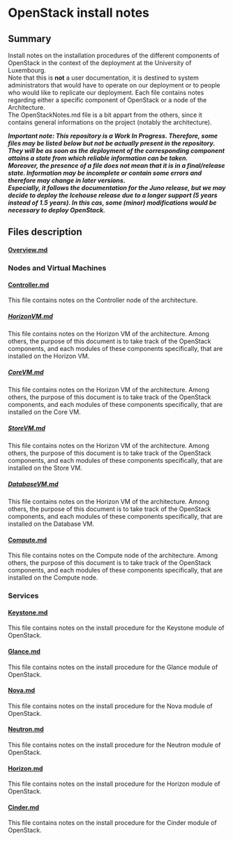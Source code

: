 # OpenStack install notes

## Summary

Install notes on the installation procedures of the different components of OpenStack in the context of the deployment at the University of Luxembourg.  
Note that this is **not** a user documentation, it is destined to system administrators that would have to operate on our deployment or to people who would like to replicate our deployment.
Each file contains notes regarding either  a specific component of OpenStack or a node of the Architecture.  
The OpenStackNotes.md file is a bit appart from the others, since it contains general informations on the project (notably the architecture).

***Important note: This repository is a Work In Progress. Therefore, some files may be listed below but not be actually present in the repository. They will be as soon as the deployment of the corresponding component attains a state from which reliable information can be taken.  
Moreover, the presence of a file does not mean that it is in a final/release state. Information may be incomplete or contain some errors and therefore may change in later versions.  
Especially, it follows the documentation for the Juno release, but we may decide to deploy the Icehouse release due to a longer support (5 years instead of 1.5 years). In this cas, some (minor) modifications would be necessary to deploy OpenStack.***

## Files description

#### [Overview.md](Overview.md)

### Nodes and Virtual Machines

#### [Controller.md](Controller.md)

This file contains notes on the Controller node of the architecture.

##### [HorizonVM.md](HorizonVM.md)

This file contains notes on the Horizon VM of the architecture. Among others, the purpose of this document is to take track of the OpenStack components, and each modules of these components specifically, that are installed on the Horizon VM.

##### [CoreVM.md](CoreVM.md)

This file contains notes on the Horizon VM of the architecture. Among others, the purpose of this document is to take track of the OpenStack components, and each modules of these components specifically, that are installed on the Core VM.

##### [StoreVM.md](StoreVM.md)

This file contains notes on the Horizon VM of the architecture. Among others, the purpose of this document is to take track of the OpenStack components, and each modules of these components specifically, that are installed on the Store VM.

##### [DatabaseVM.md](DatabaseVM.md)

This file contains notes on the Horizon VM of the architecture. Among others, the purpose of this document is to take track of the OpenStack components, and each modules of these components specifically, that are installed on the Database VM.

#### [Compute.md](Compute.md)

This file contains notes on the Compute node of the architecture. Among others, the purpose of this document is to take track of the OpenStack components, and each modules of these components specifically, that are installed on the Compute node.

### Services

#### [Keystone.md](Keystone.md)

This file contains notes on the install procedure for the Keystone module of OpenStack.

#### [Glance.md](Glance.md)

This file contains notes on the install procedure for the Glance module of OpenStack.

#### [Nova.md](Nova.md)

This file contains notes on the install procedure for the Nova module of OpenStack.

#### [Neutron.md](Neutron.md)

This file contains notes on the install procedure for the Neutron module of OpenStack.

#### [Horizon.md](Horizon.md)

This file contains notes on the install procedure for the Horizon module of OpenStack.

#### [Cinder.md](Cinder.md)

This file contains notes on the install procedure for the Cinder module of OpenStack.
